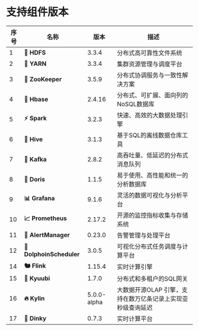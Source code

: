 # 支持组件版本

| 序号  | 名称                       | 版本     | 描述                   |
|-----|--------------------------|--------|----------------------|
| 1   | **📁 HDFS**              | 3.3.4  | 分布式高可靠性文件系统          |
| 2   | **🚀 YARN**              | 3.3.4  | 集群资源管理与调度平台          |
| 3   | **🦜 ZooKeeper**         | 3.5.9  | 分布式协调服务与一致性解决方案      |
| 4   | **🐘 Hbase**             | 2.4.16 | 分布式、可扩展、面向列的NoSQL数据库 |
| 5   | **⚡️ Spark**             | 3.2.3  | 快速、高效的大数据处理引擎        |
| 6   | **🐝 Hive**              | 3.1.3  | 基于SQL的离线数据仓库工具       |
| 7   | **🐧 Kafka**             | 2.8.2  | 高吞吐量、低延迟的分布式消息队列     |
| 8   | **🌊 Doris**             | 1.1.5  | 易于使用、高性能和统一的分析数据库    |
| 9   | **📊 Grafana**           | 9.1.6  | 灵活的数据可视化与分析平台        |
| 10  | **📈 Prometheus**        | 2.17.2 | 开源的监控指标收集与存储系统       |
| 11  | **🚨 AlertManager**      | 0.23.0 | 告警管理与处理平台            |
| 12  | **🐬 DolphoinScheduler** | 3.0.5  | 可视化分布式任务调度与计算平台      |
| 14  | **🐿️ Flink**            | 1.15.4 | 实时计算引擎               |
| 15  | **🦊 Kyuubi**            |  1.7.0 | 分布式和多租户的SQL网关               |
| 16  | **🔥 Kylin**             | 5.0.0-alpha | 大数据开源OLAP 引擎，支持在数万亿条记录上实现亚秒级查询延迟               |
| 17  | **🎫 Dinky**             | 0.7.3 |实时计算平台              |

